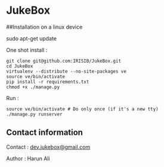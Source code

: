 # JukeBox

##Installation on a linux device

sudo apt-get update

One shot install :

```shell
git clone git@github.com:IRISIB/JukeBox.git
cd JukeBox
virtualenv --distribute --no-site-packages ve
source ve/bin/activate
pip install -r requirements.txt
chmod +x ./manage.py
```

Run :

```shell
source ve/bin/activate # Do only once (if it's a new tty)
./manage.py runserver
```


## Contact information

Contact : dev.jukebox@gmail.com

Author : Harun Ali  
